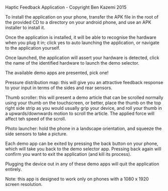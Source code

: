 Haptic Feedback Application - Copyright Ben Kazemi 2015

To install the application on your phone, transfer the APK file in the root of the provided CD to a directory on your android phone, and use an APK installer to install it. 

Once the application is installed, it will be able to recognise the hardware when you plug it in; click yes to auto launching the application, or navigate to the application yourself. 

Once launched, the application will assert your hardware is detected, click the name of the identified hardware to launch the demo selector.

The available demo apps are presented, pick one!

Pressure distribution map: this will give you an  attractive feedback response to your input in terms of the sides and rear sensors.

Thumb scroller: this will present a demo article that can be scrolled normally using your thumb on the touchscreen, or better, place the thumb on the top right side strip as you would usually grip your device, and roll your thumb in a upwards/downwards motion to scroll the article. The applied force will affect teh speed of the scroll. 

Photo launcher: hold the phone in a landscape orientation, and squeeze the side sensors to take a picture.


Each demo app can be exited by pressing the back button on your phone, which will take you back to the demo selector app. Pressing back again will confirm you want to exit the application (and kill its process). 

Plugging the device out in any of these demo apps will quit the application entirely. 



Note: this app is designed to work only on phones with a 1080 x 1920 screen resolution. 